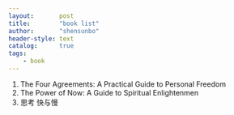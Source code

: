 ```yaml
---
layout:       post
title:        "book list"
author:       "shensunbo"
header-style: text
catalog:      true
tags:
    - book
---
```


1. The Four Agreements: A Practical Guide to Personal Freedom  
2. The Power of Now: A Guide to Spiritual Enlightenmen  
3. 思考 快与慢